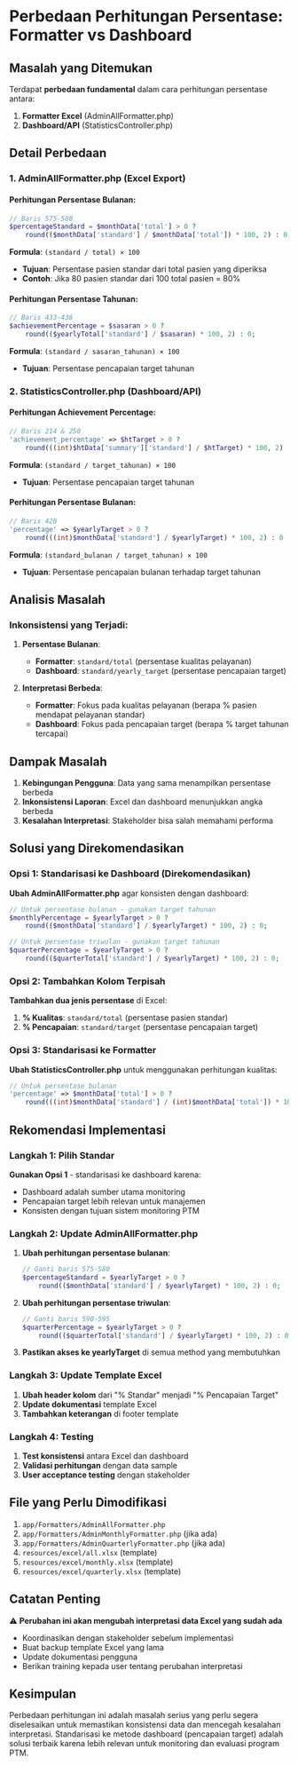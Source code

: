 # Perbedaan Perhitungan Persentase: Formatter vs Dashboard

## Masalah yang Ditemukan

Terdapat **perbedaan fundamental** dalam cara perhitungan persentase antara:
1. **Formatter Excel** (AdminAllFormatter.php)
2. **Dashboard/API** (StatisticsController.php)

## Detail Perbedaan

### 1. AdminAllFormatter.php (Excel Export)

#### Perhitungan Persentase Bulanan:
```php
// Baris 575-580
$percentageStandard = $monthData['total'] > 0 ? 
    round(($monthData['standard'] / $monthData['total']) * 100, 2) : 0;
```

**Formula**: `(standard / total) × 100`
- **Tujuan**: Persentase pasien standar dari total pasien yang diperiksa
- **Contoh**: Jika 80 pasien standar dari 100 total pasien = 80%

#### Perhitungan Persentase Tahunan:
```php
// Baris 433-436
$achievementPercentage = $sasaran > 0 ? 
    round(($yearlyTotal['standard'] / $sasaran) * 100, 2) : 0;
```

**Formula**: `(standard / sasaran_tahunan) × 100`
- **Tujuan**: Persentase pencapaian target tahunan

### 2. StatisticsController.php (Dashboard/API)

#### Perhitungan Achievement Percentage:
```php
// Baris 214 & 250
'achievement_percentage' => $htTarget > 0 ? 
    round(((int)$htData['summary']['standard'] / $htTarget) * 100, 2) : 0
```

**Formula**: `(standard / target_tahunan) × 100`
- **Tujuan**: Persentase pencapaian target tahunan

#### Perhitungan Persentase Bulanan:
```php
// Baris 420
'percentage' => $yearlyTarget > 0 ? 
    round(((int)$monthData['standard'] / $yearlyTarget) * 100, 2) : 0
```

**Formula**: `(standard_bulanan / target_tahunan) × 100`
- **Tujuan**: Persentase pencapaian bulanan terhadap target tahunan

## Analisis Masalah

### Inkonsistensi yang Terjadi:

1. **Persentase Bulanan**:
   - **Formatter**: `standard/total` (persentase kualitas pelayanan)
   - **Dashboard**: `standard/yearly_target` (persentase pencapaian target)

2. **Interpretasi Berbeda**:
   - **Formatter**: Fokus pada kualitas pelayanan (berapa % pasien mendapat pelayanan standar)
   - **Dashboard**: Fokus pada pencapaian target (berapa % target tahunan tercapai)

## Dampak Masalah

1. **Kebingungan Pengguna**: Data yang sama menampilkan persentase berbeda
2. **Inkonsistensi Laporan**: Excel dan dashboard menunjukkan angka berbeda
3. **Kesalahan Interpretasi**: Stakeholder bisa salah memahami performa

## Solusi yang Direkomendasikan

### Opsi 1: Standarisasi ke Dashboard (Direkomendasikan)

**Ubah AdminAllFormatter.php** agar konsisten dengan dashboard:

```php
// Untuk persentase bulanan - gunakan target tahunan
$monthlyPercentage = $yearlyTarget > 0 ? 
    round(($monthData['standard'] / $yearlyTarget) * 100, 2) : 0;

// Untuk persentase triwulan - gunakan target tahunan
$quarterPercentage = $yearlyTarget > 0 ? 
    round(($quarterTotal['standard'] / $yearlyTarget) * 100, 2) : 0;
```

### Opsi 2: Tambahkan Kolom Terpisah

**Tambahkan dua jenis persentase** di Excel:
1. **% Kualitas**: `standard/total` (persentase pasien standar)
2. **% Pencapaian**: `standard/target` (persentase pencapaian target)

### Opsi 3: Standarisasi ke Formatter

**Ubah StatisticsController.php** untuk menggunakan perhitungan kualitas:

```php
// Untuk persentase bulanan
'percentage' => $monthData['total'] > 0 ? 
    round(((int)$monthData['standard'] / (int)$monthData['total']) * 100, 2) : 0
```

## Rekomendasi Implementasi

### Langkah 1: Pilih Standar
**Gunakan Opsi 1** - standarisasi ke dashboard karena:
- Dashboard adalah sumber utama monitoring
- Pencapaian target lebih relevan untuk manajemen
- Konsisten dengan tujuan sistem monitoring PTM

### Langkah 2: Update AdminAllFormatter.php

1. **Ubah perhitungan persentase bulanan**:
   ```php
   // Ganti baris 575-580
   $percentageStandard = $yearlyTarget > 0 ? 
       round(($monthData['standard'] / $yearlyTarget) * 100, 2) : 0;
   ```

2. **Ubah perhitungan persentase triwulan**:
   ```php
   // Ganti baris 590-595
   $quarterPercentage = $yearlyTarget > 0 ? 
       round(($quarterTotal['standard'] / $yearlyTarget) * 100, 2) : 0;
   ```

3. **Pastikan akses ke yearlyTarget** di semua method yang membutuhkan

### Langkah 3: Update Template Excel

1. **Ubah header kolom** dari "% Standar" menjadi "% Pencapaian Target"
2. **Update dokumentasi** template Excel
3. **Tambahkan keterangan** di footer template

### Langkah 4: Testing

1. **Test konsistensi** antara Excel dan dashboard
2. **Validasi perhitungan** dengan data sample
3. **User acceptance testing** dengan stakeholder

## File yang Perlu Dimodifikasi

1. `app/Formatters/AdminAllFormatter.php`
2. `app/Formatters/AdminMonthlyFormatter.php` (jika ada)
3. `app/Formatters/AdminQuarterlyFormatter.php` (jika ada)
4. `resources/excel/all.xlsx` (template)
5. `resources/excel/monthly.xlsx` (template)
6. `resources/excel/quarterly.xlsx` (template)

## Catatan Penting

⚠️ **Perubahan ini akan mengubah interpretasi data Excel yang sudah ada**

- Koordinasikan dengan stakeholder sebelum implementasi
- Buat backup template Excel yang lama
- Update dokumentasi pengguna
- Berikan training kepada user tentang perubahan interpretasi

## Kesimpulan

Perbedaan perhitungan ini adalah masalah serius yang perlu segera diselesaikan untuk memastikan konsistensi data dan mencegah kesalahan interpretasi. Standarisasi ke metode dashboard (pencapaian target) adalah solusi terbaik karena lebih relevan untuk monitoring dan evaluasi program PTM.